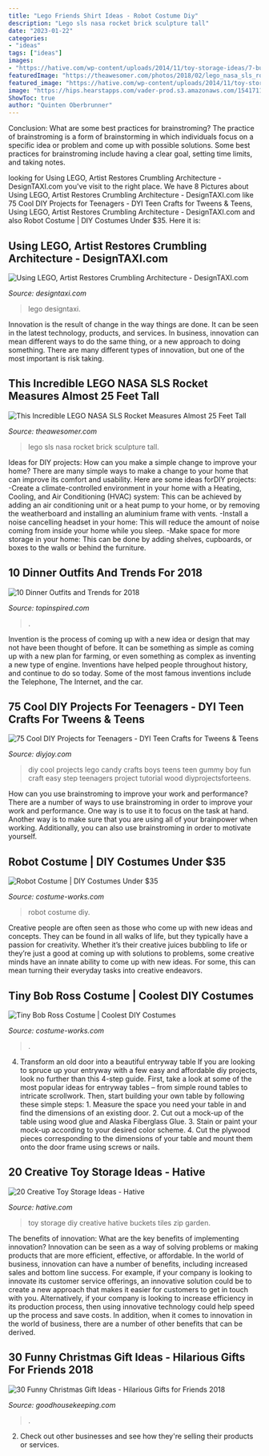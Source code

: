 ```yaml
---
title: "Lego Friends Shirt Ideas - Robot Costume Diy"
description: "Lego sls nasa rocket brick sculpture tall"
date: "2023-01-22"
categories:
- "ideas"
tags: ["ideas"]
images:
- "https://hative.com/wp-content/uploads/2014/11/toy-storage-ideas/7-buckets-and-zip-tiles-as-diy-toy-storage.jpg"
featuredImage: "https://theawesomer.com/photos/2018/02/lego_nasa_sls_rocket_2.jpg"
featured_image: "https://hative.com/wp-content/uploads/2014/11/toy-storage-ideas/7-buckets-and-zip-tiles-as-diy-toy-storage.jpg"
image: "https://hips.hearstapps.com/vader-prod.s3.amazonaws.com/1541711615-nothing-box-1541711580.jpg?crop=0.242xw:0.363xh;0.384xw,0.287xh&amp;resize=480:*"
ShowToc: true
author: "Quinten Oberbrunner"
---
```



Conclusion: What are some best practices for brainstroming?
The practice of brainstroming is a form of brainstorming in which individuals focus on a specific idea or problem and come up with possible solutions. Some best practices for brainstroming include having a clear goal, setting time limits, and taking notes.

	

		
looking for Using LEGO, Artist Restores Crumbling Architecture - DesignTAXI.com you've visit to the right place. We have 8 Pictures about Using LEGO, Artist Restores Crumbling Architecture - DesignTAXI.com like 75 Cool DIY Projects for Teenagers - DYI Teen Crafts for Tweens &amp; Teens, Using LEGO, Artist Restores Crumbling Architecture - DesignTAXI.com and also Robot Costume | DIY Costumes Under $35. Here it is:
		
    
## Using LEGO, Artist Restores Crumbling Architecture - DesignTAXI.com

<img loading=lazy src="https://editorial.designtaxi.com/news-lego0102/11.jpg" onerror="this.onerror=null;this.src='https://tse4.mm.bing.net/th?id=OIP.Zf9HPYkR576Gyulb0pInpgHaJ3&amp;pid=15.1';" alt="Using LEGO, Artist Restores Crumbling Architecture - DesignTAXI.com">

_Source: designtaxi.com_

>lego designtaxi. 

	

Innovation is the result of change in the way things are done. It can be seen in the latest technology, products, and services. In business, innovation can mean different ways to do the same thing, or a new approach to doing something. There are many different types of innovation, but one of the most important is risk taking.

    
## This Incredible LEGO NASA SLS Rocket Measures Almost 25 Feet Tall

<img loading=lazy src="https://theawesomer.com/photos/2018/02/lego_nasa_sls_rocket_2.jpg" onerror="this.onerror=null;this.src='https://tse1.mm.bing.net/th?id=OIP.PdcIhM_5yegNeJvOZo4ipQHaKm&amp;pid=15.1';" alt="This Incredible LEGO NASA SLS Rocket Measures Almost 25 Feet Tall">

_Source: theawesomer.com_

>lego sls nasa rocket brick sculpture tall. 

	

Ideas for DIY projects: How can you make a simple change to improve your home?
There are many simple ways to make a change to your home that can improve its comfort and usability. Here are some ideas forDIY projects: 
-Create a climate-controlled environment in your home with a Heating, Cooling, and Air Conditioning (HVAC) system: This can be achieved by adding an air conditioning unit or a heat pump to your home, or by removing the weatherboard and installing an aluminium frame with vents. 
-Install a noise cancelling headset in your home: This will reduce the amount of noise coming from inside your home while you sleep. 
-Make space for more storage in your home: This can be done by adding shelves, cupboards, or boxes to the walls or behind the furniture.

    
## 10 Dinner Outfits And Trends For 2018

<img loading=lazy src="https://www.topinspired.com/wp-content/uploads/2016/01/Romantic-1.jpg" onerror="this.onerror=null;this.src='https://tse3.mm.bing.net/th?id=OIP.dINY-aGTLw4PG9ZuZO-tVgHaLM&amp;pid=15.1';" alt="10 Dinner Outfits and Trends for 2018">

_Source: topinspired.com_

>. 

	

Invention is the process of coming up with a new idea or design that may not have been thought of before. It can be something as simple as coming up with a new plan for farming, or even something as complex as inventing a new type of engine. Inventions have helped people throughout history, and continue to do so today. Some of the most famous inventions include the Telephone, The Internet, and the car.

    
## 75 Cool DIY Projects For Teenagers - DYI Teen Crafts For Tweens &amp; Teens

<img loading=lazy src="https://diyjoy.com/wp-content/uploads/2016/06/gummy-lego.jpg" onerror="this.onerror=null;this.src='https://tse3.mm.bing.net/th?id=OIP.-rLZM8P9eAMBMEj0GhtY1AHaOI&amp;pid=15.1';" alt="75 Cool DIY Projects for Teenagers - DYI Teen Crafts for Tweens &amp; Teens">

_Source: diyjoy.com_

>diy cool projects lego candy crafts boys teens teen gummy boy fun craft easy step teenagers project tutorial wood diyprojectsforteens. 

	

How can you use brainstroming to improve your work and performance?
There are a number of ways to use brainstroming in order to improve your work and performance. One way is to use it to focus on the task at hand. Another way is to make sure that you are using all of your brainpower when working. Additionally, you can also use brainstroming in order to motivate yourself.

    
## Robot Costume | DIY Costumes Under $35

<img loading=lazy src="https://photos.costume-works.com/full/robot46.jpg" onerror="this.onerror=null;this.src='https://tse3.mm.bing.net/th?id=OIP.Puf0OR95tMMiphte_-RiugHaLH&amp;pid=15.1';" alt="Robot Costume | DIY Costumes Under $35">

_Source: costume-works.com_

>robot costume diy. 

	

Creative people are often seen as those who come up with new ideas and concepts. They can be found in all walks of life, but they typically have a passion for creativity. Whether it’s their creative juices bubbling to life or they’re just a good at coming up with solutions to problems, some creative minds have an innate ability to come up with new ideas. For some, this can mean turning their everyday tasks into creative endeavors.

    
## Tiny Bob Ross Costume | Coolest DIY Costumes

<img loading=lazy src="https://photos.costume-works.com/full/tiny_bob_ross.jpg" onerror="this.onerror=null;this.src='https://tse4.mm.bing.net/th?id=OIP.u9-5wG_3gV01DW0Z0uqT7QHaJ4&amp;pid=15.1';" alt="Tiny Bob Ross Costume | Coolest DIY Costumes">

_Source: costume-works.com_

>. 

	

4. Transform an old door into a beautiful entryway table
If you are looking to spruce up your entryway with a few easy and affordable diy projects, look no further than this 4-step guide. First, take a look at some of the most popular ideas for entryway tables – from simple round tables to intricate scrollwork. Then, start building your own table by following these simple steps: 1. Measure the space you need your table in and find the dimensions of an existing door. 2. Cut out a mock-up of the table using wood glue and Alaska Fiberglass Glue. 3. Stain or paint your mock-up according to your desired color scheme. 4. Cut the plywood pieces corresponding to the dimensions of your table and mount them onto the door frame using screws or nails.

    
## 20 Creative Toy Storage Ideas - Hative

<img loading=lazy src="https://hative.com/wp-content/uploads/2014/11/toy-storage-ideas/7-buckets-and-zip-tiles-as-diy-toy-storage.jpg" onerror="this.onerror=null;this.src='https://tse1.mm.bing.net/th?id=OIP.W76bRteOP4ABpjNebYdGGgHaLI&amp;pid=15.1';" alt="20 Creative Toy Storage Ideas - Hative">

_Source: hative.com_

>toy storage diy creative hative buckets tiles zip garden. 

	

The benefits of innovation: What are the key benefits of implementing innovation?
Innovation can be seen as a way of solving problems or making products that are more efficient, effective, or affordable. In the world of business, innovation can have a number of benefits, including increased sales and bottom line success. For example, if your company is looking to innovate its customer service offerings, an innovative solution could be to create a new approach that makes it easier for customers to get in touch with you. Alternatively, if your company is looking to increase efficiency in its production process, then using innovative technology could help speed up the process and save costs. In addition, when it comes to innovation in the world of business, there are a number of other benefits that can be derived.

    
## 30 Funny Christmas Gift Ideas - Hilarious Gifts For Friends 2018

<img loading=lazy src="https://hips.hearstapps.com/vader-prod.s3.amazonaws.com/1541711615-nothing-box-1541711580.jpg?crop=0.242xw:0.363xh;0.384xw,0.287xh&amp;resize=480:*" onerror="this.onerror=null;this.src='https://tse3.mm.bing.net/th?id=OIP.7IbiAK6MzYwzDgaukw8p1QHaLH&amp;pid=15.1';" alt="30 Funny Christmas Gift Ideas - Hilarious Gifts for Friends 2018">

_Source: goodhousekeeping.com_

>. 

	

2. Check out other businesses and see how they're selling their products or services.


